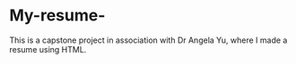 # My-resume-
This is a capstone project in association with Dr Angela Yu, where I made a resume using HTML.
